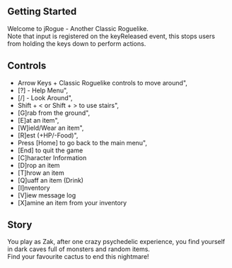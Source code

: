 ## Getting Started

Welcome to jRogue - Another Classic Roguelike.  
Note that input is registered on the keyReleased event, this stops users from holding the keys down to perform actions.

## Controls

- Arrow Keys + Classic Roguelike controls to move around",
- [?] - Help Menu",
- [/] - Look Around",
- Shift + < or Shift + > to use stairs",
- [G]rab from the ground",
- [E]at an item",
- [W]ield/Wear an item",
- [R]est (+HP/-Food)",
- Press [Home] to go back to the main menu",
- [End] to quit the game        
- [C]haracter Information
- [D]rop an item
- [T]hrow an item
- [Q]uaff an item (Drink)
- [I]nventory
- [V]iew message log
- [X]amine an item from your inventory

## Story

You play as Zak, after one crazy psychedelic experience, you find yourself in dark caves full of monsters and random items.  
Find your favourite cactus to end this nightmare!
